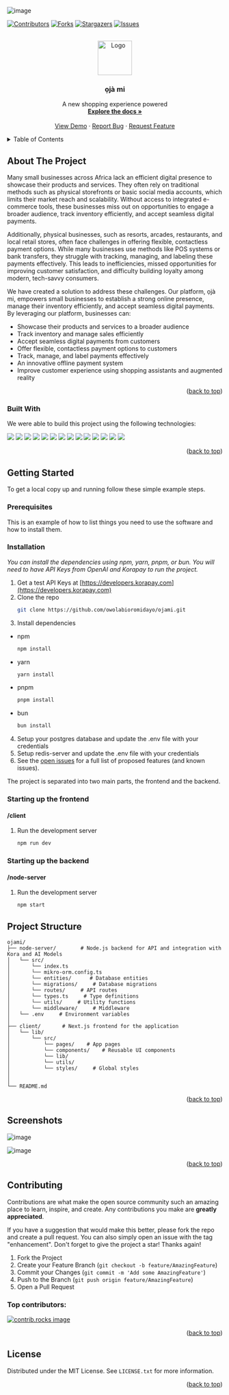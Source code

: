 ![image](https://github.com/user-attachments/assets/3b8d625f-f3f1-4f4b-8a2d-80a061b8c383)

<a id="readme-top"></a>

[![Contributors][contributors-shield]][contributors-url]
[![Forks][forks-shield]][forks-url]
[![Stargazers][stars-shield]][stars-url]
[![Issues][issues-shield]][issues-url]

<!-- PROJECT LOGO -->
<br />
<div align="center">
  <a href="https://github.com/owolabioromidayo/ojami">
    <img src="https://github.com/user-attachments/assets/767629d6-d8e3-4d2b-8c04-885008afce29" alt="Logo" width="80" height="80">
  </a>

  <h3 align="center">ọjà mi</h3>

  <p align="center">
    A new shopping experience powered
    <br />
    <a href="https://github.com/owolabioromidayo/ojami"><strong>Explore the docs »</strong></a>
    <br />
    <br />
    <a href="https://www.ojami.shop">View Demo</a>
    ·
    <a href="https://github.com/owolabioromidayo/ojami/issues/new?labels=bug&template=bug-report---.md">Report Bug</a>
    ·
    <a href="https://github.com/owolabioromidayo/ojami/issues/new?labels=enhancement&template=feature-request---.md">Request Feature</a>
  </p>
</div>

<!-- TABLE OF CONTENTS -->
<details>
  <summary>Table of Contents</summary>
  <ol>
    <li>
      <a href="#about-the-project">About The Project</a>
      <ul>
        <li><a href="#built-with">Built With</a></li>
      </ul>
    </li>
    <li>
      <a href="#getting-started">Getting Started</a>
      <ul>
        <li><a href="#prerequisites">Prerequisites</a></li>
        <li><a href="#installation">Installation</a></li>
      </ul>
    </li>
    <li><a href="#usage">Usage</a></li>
    <li><a href="#roadmap">Roadmap</a></li>
    <li><a href="#contributing">Contributing</a></li>
    <li><a href="#license">License</a></li>
    <li><a href="#contact">Contact</a></li>
    <li><a href="#acknowledgments">Acknowledgments</a></li>
  </ol>
</details>

<!-- ABOUT THE PROJECT -->

## About The Project

Many small businesses across Africa lack an efficient digital presence to showcase their products and services. They often rely on traditional methods such as physical storefronts or basic social media accounts, which limits their market reach and scalability. Without access to integrated e-commerce tools, these businesses miss out on opportunities to engage a broader audience, track inventory efficiently, and accept seamless digital payments.

Additionally, physical businesses, such as resorts, arcades, restaurants, and local retail stores, often face challenges in offering flexible, contactless payment options. While many businesses use methods like POS systems or bank transfers, they struggle with tracking, managing, and labeling these payments effectively. This leads to inefficiencies, missed opportunities for improving customer satisfaction, and difficulty building loyalty among modern, tech-savvy consumers.

We have created a solution to address these challenges. Our platform, ọjà mi, empowers small businesses to establish a strong online presence, manage their inventory efficiently, and accept seamless digital payments. By leveraging our platform, businesses can:

- Showcase their products and services to a broader audience
- Track inventory and manage sales efficiently
- Accept seamless digital payments from customers
- Offer flexible, contactless payment options to customers
- Track, manage, and label payments effectively
- An innovative offline payment system
- Improve customer experience using shopping assistants and augmented reality

<p align="right">(<a href="#readme-top">back to top</a>)</p>

### Built With

We were able to build this project using the following technologies:

<p align="left">
<img src="https://img.shields.io/badge/-JavaScript-black?style=flat-square&logo=javascript"/>
<img src ="https://img.shields.io/badge/-Typescript-black?style=flat-square&logo=typescript" />
<img src="https://img.shields.io/badge/-Python-black?style=flat-square&logo=python"/>
<img src="https://img.shields.io/badge/-Nodejs-black?style=flat-square&logo=Node.js"/>
<img src="https://img.shields.io/badge/-Nextjs-black?style=flat-square&logo=Next.js"/>
<img src="https://img.shields.io/badge/-React-black?style=flat-square&logo=react"/>
<img src="https://img.shields.io/badge/-PostgreSQL-black?style=flat-square&logo=postgresql"/>
<img src= "https://img.shields.io/badge/-ChakraUI-black?style=flat-square&logo=chakra-ui"/>
<img src="https://img.shields.io/badge/-Tailwindcss-black?style=flat-square&logo=tailwindcss"/>
 <img src="https://img.shields.io/badge/-Git-black?style=flat-square&logo=git"/>
 <img src="https://img.shields.io/badge/-GitHub-black?style=flat-square&logo=github"/>
 <img src="https://img.shields.io/badge/-Linux-black?style=flat-square&logo=linux"/>
 <img src="https://img.shields.io/badge/-Ubuntu-black?style=flat-square&logo=ubuntu"/>
  <img src="https://img.shields.io/badge/-Vercel-black?style=flat-square&logo=vercel"/>

</p>

<p align="right">(<a href="#readme-top">back to top</a>)</p>

<!-- GETTING STARTED -->

## Getting Started

To get a local copy up and running follow these simple example steps.

### Prerequisites

This is an example of how to list things you need to use the software and how to install them.

### Installation

_You can install the dependencies using npm, yarn, pnpm, or bun. You will need to have API Keys from OpenAI and Korapay to run the project._

1. Get a test API Keys at [https://developers.korapay.com](https://developers.korapay.com)
2. Clone the repo
   ```sh
   git clone https://github.com/owolabioromidayo/ojami.git
   ```
3. Install dependencies

- npm

  ```sh
  npm install
  ```

- yarn

  ```sh
  yarn install
  ```

- pnpm

  ```sh
  pnpm install
  ```

- bun
  ```sh
  bun install
  ```

4. Setup your postgres database and update the .env file with your credentials
5. Setup redis-server and update the .env file with your credentials
6. See the [open issues](https://github.com/owolabioromidayo/ojami/issues) for a full list of proposed features (and known issues).

The project is separated into two main parts, the frontend and the backend.

### Starting up the frontend

#### /client

1. Run the development server
   ```sh
   npm run dev
   ```

### Starting up the backend

#### /node-server

1. Run the development server
   ```sh
   npm start
   ```



## Project Structure
```
ojami/
├── node-server/        # Node.js backend for API and integration with Kora and AI Models
│   └── src/
│       └── index.ts
│       └── mikro-orm.config.ts
│       └── entities/      # Database entities
│       └── migrations/     # Database migrations
│       └── routes/     # API routes
│       └── types.ts     # Type definitions
│       └── utils/     # Utility functions
│       └── middleware/     # Middleware
│   └── .env     # Environment variables
│
├── client/       # Next.js frontend for the application
│   └── lib/
│       └── src/
│           └── pages/    # App pages
│           └── components/    # Reusable UI components
│           └── lib/    
│           └── utils/     
│           └── styles/     # Global styles
│
│
└── README.md
```



<p align="right">(<a href="#readme-top">back to top</a>)</p>

<!-- USAGE EXAMPLES -->

## Screenshots
![image](https://github.com/user-attachments/assets/5a72aa84-7e14-4389-a9aa-140c5905d70f)

![image](https://github.com/user-attachments/assets/f53318d4-58f7-4269-a8d9-8b6fb6d1b4d6)



<p align="right">(<a href="#readme-top">back to top</a>)</p>


<!-- CONTRIBUTING -->

## Contributing

Contributions are what make the open source community such an amazing place to learn, inspire, and create. Any contributions you make are **greatly appreciated**.

If you have a suggestion that would make this better, please fork the repo and create a pull request. You can also simply open an issue with the tag "enhancement".
Don't forget to give the project a star! Thanks again!

1. Fork the Project
2. Create your Feature Branch (`git checkout -b feature/AmazingFeature`)
3. Commit your Changes (`git commit -m 'Add some AmazingFeature'`)
4. Push to the Branch (`git push origin feature/AmazingFeature`)
5. Open a Pull Request

### Top contributors:

<a href="https://github.com/owolabioromidayo/ojami/graphs/contributors">
  <img src="https://contrib.rocks/image?repo=owolabioromidayo/ojami" alt="contrib.rocks image" />
</a>

<p align="right">(<a href="#readme-top">back to top</a>)</p>

<!-- LICENSE -->

## License

Distributed under the MIT License. See `LICENSE.txt` for more information.

<p align="right">(<a href="#readme-top">back to top</a>)</p>


<!-- ACKNOWLEDGMENTS -->



[contributors-shield]: https://img.shields.io/github/contributors/owolabioromidayo/ojami?style=for-the-badge
[contributors-url]: https://github.com/owolabioromidayo/ojami/graphs/contributors
[forks-shield]: https://img.shields.io/github/forks/owolabioromidayo/ojami?style=for-the-badge
[forks-url]: https://github.com/owolabioromidayo/ojami/network/members
[stars-shield]: https://img.shields.io/github/stars/owolabioromidayo/ojami?style=for-the-badge
[stars-url]: https://github.com/owolabioromidayo/ojami/stargazers
[issues-shield]: https://img.shields.io/github/issues/owolabioromidayo/ojami?style=for-the-badge
[issues-url]: https://github.com/owolabioromidayo/ojami/issues
[license-shield]: https://img.shields.io/github/license/owolabioromidayo/ojami?style=for-the-badge
[license-url]: https://github.com/owolabioromidayo/ojami/blob/master/LICENSE.txt
[linkedin-shield]: https://img.shields.io/badge/-LinkedIn-black.svg?style=for-the-badge&logo=linkedin&colorB=555
[linkedin-url]: https://linkedin.com/in/othneildrew
[product-screenshot]: images/screenshot.png
[Next.js]: https://img.shields.io/badge/next.js-000000?style=for-the-badge&logo=nextdotjs&logoColor=white
[Next-url]: https://nextjs.org/
[React.js]: https://img.shields.io/badge/React-20232A?style=for-the-badge&logo=react&logoColor=61DAFB
[React-url]: https://reactjs.org/
[Node.js]: https://img.shields.io/badge/Node.js-35495E?style=for-the-badge&logo=node.js&logoColor=4FC08D
[Node-url]: https://nodejs.org/en
[Chakra]: https://img.shields.io/badge/Chakra-ui-DD0031?style=for-the-badge&logo=chakra-ui&logoColor=white
[Chakra-url]: https://chakra-ui.com/
